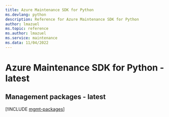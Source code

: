 ```yaml
---
title: Azure Maintenance SDK for Python
ms.devlang: python
description: Reference for Azure Maintenance SDK for Python
author: lmazuel
ms.topic: reference
ms.author: lmazuel
ms.service: maintenance
ms.data: 11/04/2022
---
```

# Azure Maintenance SDK for Python - latest

## Management packages - latest
[!INCLUDE [mgmt-packages](maintenance-mgmt-index.md)]